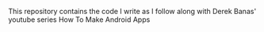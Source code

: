 This repository contains the code I write as I follow along with Derek Banas' youtube series How To Make Android Apps